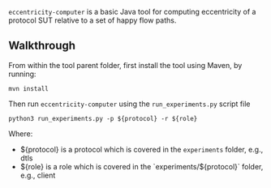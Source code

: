 `eccentricity-computer` is a basic Java tool for computing eccentricity of a protocol SUT relative to a set of happy flow paths.

## Walkthrough

From within the tool parent folder, first install the tool using Maven, by running:
```
mvn install
```

Then run `eccentricity-computer` using the `run_experiments.py` script file
```
python3 run_experiments.py -p ${protocol} -r ${role}
```
Where:
- ${protocol} is a protocol which is covered in the `experiments` folder, e.g., dtls
- ${role} is a role which is covered in the `experiments/${protocol}` folder, e.g., client


